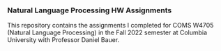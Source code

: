 ### Natural Language Processing HW Assignments
This repository contains the assignments I completed for COMS W4705 (Natural Language Processing) in the Fall 2022 semester at Columbia University with Professor Daniel Bauer.
